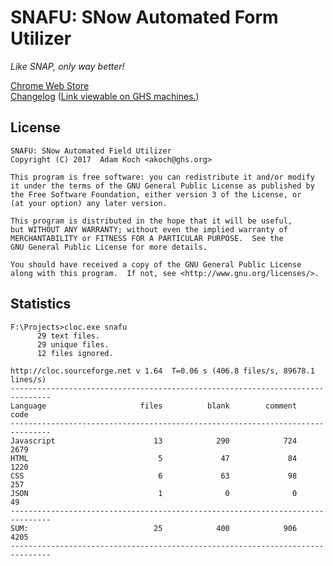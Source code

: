 # SNAFU: SNow Automated Form Utilizer
*Like SNAP, only way better!*

[Chrome Web Store](https://chrome.google.com/webstore/detail/snafu-snow-automated-form/hnnbkmfkgnjngnkijdmfijmbkpjmmmpd?hl=en-US&gl=US)<br />
[Changelog](https://adamko.ch/snafu) ([Link viewable on GHS machines.](https://adamkoch.squarespace.com/snafu))

## License
```
SNAFU: SNow Automated Field Utilizer
Copyright (C) 2017  Adam Koch <akoch@ghs.org>

This program is free software: you can redistribute it and/or modify
it under the terms of the GNU General Public License as published by
the Free Software Foundation, either version 3 of the License, or
(at your option) any later version.

This program is distributed in the hope that it will be useful,
but WITHOUT ANY WARRANTY; without even the implied warranty of
MERCHANTABILITY or FITNESS FOR A PARTICULAR PURPOSE.  See the
GNU General Public License for more details.

You should have received a copy of the GNU General Public License
along with this program.  If not, see <http://www.gnu.org/licenses/>.
```

## Statistics
```
F:\Projects>cloc.exe snafu
      29 text files.
      29 unique files.
      12 files ignored.

http://cloc.sourceforge.net v 1.64  T=0.06 s (406.8 files/s, 89678.1 lines/s)
-------------------------------------------------------------------------------
Language                     files          blank        comment           code
-------------------------------------------------------------------------------
Javascript                      13            290            724           2679
HTML                             5             47             84           1220
CSS                              6             63             98            257
JSON                             1              0              0             49
-------------------------------------------------------------------------------
SUM:                            25            400            906           4205
-------------------------------------------------------------------------------
```